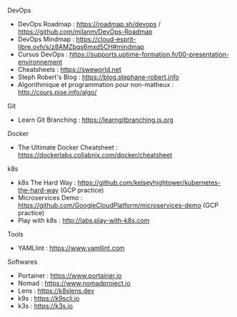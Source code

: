 DevOps
 - DevOps Roadmap : https://roadmap.sh/devops / https://github.com/milanm/DevOps-Roadmap
 - DevOps Mindmap : https://cloud-esprit-libre.ovh/s/z8AMZbqs6mxd5CH#mindmap 
 - Cursus DevOps : https://supports.uptime-formation.fr/00-presentation-environnement
 - Cheatsheets : https://sweworld.net
 - Steph Robert's Blog : https://blog.stephane-robert.info
 - Algorithmique et programmation pour non-matheux : http://cours.pise.info/algo/

Git
 - Learn Git Branching : https://learngitbranching.js.org
 
Docker
 - The Ultimate Docker Cheatsheet : https://dockerlabs.collabnix.com/docker/cheatsheet
 
k8s
 - k8s The Hard Way : https://github.com/kelseyhightower/kubernetes-the-hard-way (GCP practice)
 - Microservices Demo : https://github.com/GoogleCloudPlatform/microservices-demo (GCP practice)
 - Play with k8s : http://labs.play-with-k8s.com
 
Tools
 - YAMLlint : https://www.yamllint.com
 
 Softwares
  - Portainer : https://www.portainer.io
  - Nomad :  https://www.nomadproject.io
  - Lens : https://k8slens.dev
  - k9s : https://k9scli.io
  - k3s : https://k3s.io
  

